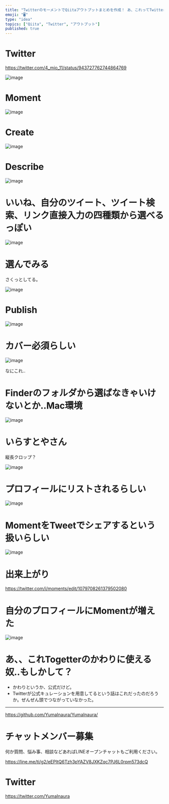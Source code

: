 ```yaml
---
title: "TwitterのモーメントでQiitaアウトプットまとめを作成！ あ、これってTwitter公式のTogetter的な？"
emoji: "🖥"
type: "idea"
topics: ["Qiita", "Twitter", "アウトプット"]
published: true
---
```


# Twitter

https://twitter.com/4_mio_11/status/943727762744864769

![image](https://user-images.githubusercontent.com/13635059/50559903-91659d80-0d3e-11e9-813f-ce2b206c2f36.png)

# Moment

![image](https://user-images.githubusercontent.com/13635059/50559908-b4904d00-0d3e-11e9-8594-b0718e56baf1.png)

# Create
![image](https://user-images.githubusercontent.com/13635059/50559914-beb24b80-0d3e-11e9-829c-412f2813ae25.png)

# Describe

![image](https://user-images.githubusercontent.com/13635059/50559929-e0133780-0d3e-11e9-8885-7a5cddc93112.png)

# いいね、自分のツイート、ツイート検索、リンク直接入力の四種類から選べるっぽい

![image](https://user-images.githubusercontent.com/13635059/50559944-fd480600-0d3e-11e9-924f-1da9cf561b7d.png)

# 選んでみる

さくっとしてる。

![image](https://user-images.githubusercontent.com/13635059/50559953-1bae0180-0d3f-11e9-97e5-7ad02697494f.png)

# Publish

![image](https://user-images.githubusercontent.com/13635059/50559968-46985580-0d3f-11e9-90d7-8265629bdec6.png)

# カバー必須らしい

![image](https://user-images.githubusercontent.com/13635059/50559972-52841780-0d3f-11e9-99d3-d3eb24b65008.png)

なにこれ‥

# Finderのフォルダから選ばなきゃいけないとか‥Mac環境

![image](https://user-images.githubusercontent.com/13635059/50559985-75aec700-0d3f-11e9-8dda-31e7412c484e.png)

# いらすとやさん

縦長クロップ？

![image](https://user-images.githubusercontent.com/13635059/50560002-8a8b5a80-0d3f-11e9-9f82-11f1bd9f93bd.png)

# プロフィールにリストされるらしい

![image](https://user-images.githubusercontent.com/13635059/50560011-9aa33a00-0d3f-11e9-8c13-8b1e8ade51b3.png)

# MomentをTweetでシェアするという扱いらしい

![image](https://user-images.githubusercontent.com/13635059/50560019-a858bf80-0d3f-11e9-9533-594a7ebe306d.png)

# 出来上がり

https://twitter.com/i/moments/edit/1079708261379502080

# 自分のプロフィールにMomentが増えた

![image](https://user-images.githubusercontent.com/13635059/50560034-c8887e80-0d3f-11e9-9f21-acd03d62d92c.png)

# あ、、これTogetterのかわりに使える奴‥もしかして？

- かわりというか、公式だけど。
- Twitterが公式キュレーションを用意してるという話はこれだったのだろうか。ぜんぜん頭でつながっていなかった。


---

https://github.com/YumaInaura/YumaInaura/








<!-- Update From Qiita API -->

# チャットメンバー募集


何か質問、悩み事、相談などあればLINEオープンチャットもご利用ください。

https://line.me/ti/g2/eEPltQ6Tzh3pYAZV8JXKZqc7PJ6L0rpm573dcQ





# Twitter


https://twitter.com/YumaInaura


<!-- Update From Qiita API -->


